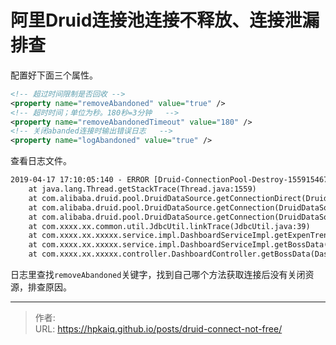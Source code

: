 # 阿里Druid连接池连接不释放、连接泄漏排查


<!--more-->

配置好下面三个属性。
```xml
<!-- 超过时间限制是否回收 -->  
<property name="removeAbandoned" value="true" />  
<!-- 超时时间；单位为秒。180秒=3分钟   -->
<property name="removeAbandonedTimeout" value="180" />  
<!-- 关闭abanded连接时输出错误日志   -->
<property name="logAbandoned" value="true" />
```
查看日志文件。
```xml
2019-04-17 17:10:05:140 - ERROR [Druid-ConnectionPool-Destroy-1559154670] - com.alibaba.druid.pool.DruidDataSource com.alibaba.druid.pool.DruidDataSource.removeAbandoned:2666 abandon connection, owner thread: http-nio-8085-exec-1, connected at : 1555491605100, open stackTrace
	at java.lang.Thread.getStackTrace(Thread.java:1559)
	at com.alibaba.druid.pool.DruidDataSource.getConnectionDirect(DruidDataSource.java:1313)
	at com.alibaba.druid.pool.DruidDataSource.getConnection(DruidDataSource.java:1235)
	at com.alibaba.druid.pool.DruidDataSource.getConnection(DruidDataSource.java:1225)
	at com.xxxx.xx.common.util.JdbcUtil.linkTrace(JdbcUtil.java:39)
	at com.xxxx.xx.xxxxx.service.impl.DashboardServiceImpl.getExpenTrend(DashboardServiceImpl.java:263)
	at com.xxxx.xx.xxxxx.service.impl.DashboardServiceImpl.getBossData(DashboardServiceImpl.java:58)
	at com.xxxx.xx.xxxxx.controller.DashboardController.getBossData(DashboardController.java:43)
```
日志里查找```removeAbandoned```关键字，找到自己哪个方法获取连接后没有关闭资源，排查原因。


---

> 作者: <no value>  
> URL: https://hpkaiq.github.io/posts/druid-connect-not-free/  

